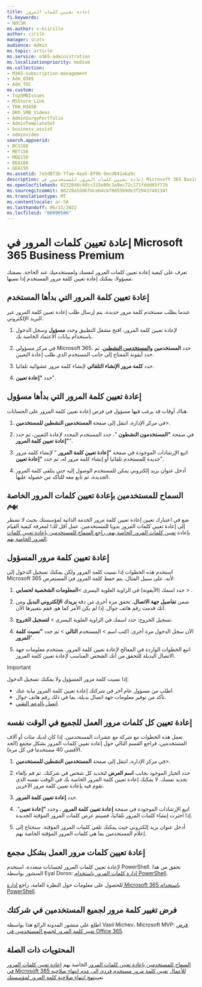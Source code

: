 ```yaml
---
title: إعادة تعيين كلمات المرور
f1.keywords:
- NOCSH
ms.author: v-kcirillo
author: cirilk
manager: scotv
audience: Admin
ms.topic: article
ms.service: o365-administration
ms.localizationpriority: medium
ms.collection:
- M365-subscription-management
- Adm_O365
- Adm_TOC
ms.custom:
- TopSMBIssues
- MSStore_Link
- TRN_M365B
- OKR_SMB_Videos
- AdminSurgePortfolio
- AdminTemplateSet
- business_assist
- adminvideo
search.appverid:
- BCS160
- MET150
- MOE150
- BEA160
- GEA150
ms.assetid: 7a5d073b-7fae-4aa5-8f96-9ecd041aba9c
description: إعادة تعيين كلمات المرور للمستخدمين في Microsoft 365 Business Premium.
ms.openlocfilehash: 0232846c4dcc315e80c3a9ec72c171fddd65f72b
ms.sourcegitcommit: 66228a5506fdceb4cbf0d55b9de3f2943740134f
ms.translationtype: MT
ms.contentlocale: ar-SA
ms.lasthandoff: 06/15/2022
ms.locfileid: "66090586"
---
```

# <a name="reset-passwords-in-microsoft-365-business-premium"></a>إعادة تعيين كلمات المرور في Microsoft 365 Business Premium

تعرف على كيفية إعادة تعيين كلمات المرور لنفسك ولمستخدميك عند الحاجة. بصفتك مسؤولا، يمكنك إعادة تعيين كلمة مرور المستخدم إذا نسيها.

## <a name="user-initiated-password-reset"></a>إعادة تعيين كلمة المرور التي بدأها المستخدم

عندما يطلب مستخدم كلمة مرور جديدة، يتم إرسال طلب إعادة تعيين كلمة المرور عبر البريد الإلكتروني.

1. لإعادة تعيين كلمة المرور، افتح مشغل التطبيق وحدد **مسؤول** وسجل الدخول باستخدام بيانات الاعتماد الخاصة بك.

2. في مركز مسؤولي Microsoft 365، حدد **المستخدمين** <a href="https://go.microsoft.com/fwlink/p/?linkid=834822" target="_blank">**والمستخدمين النشطين**</a>، ثم حدد أيقونة المفتاح إلى جانب المستخدم الذي طلب إعادة التعيين.

3. حدد **كلمة مرور الإنشاء التلقائي** لإنشاء كلمة مرور عشوائية تلقائيا.

4. حدد **"إعادة تعيين**".

## <a name="admin-initiated-password-reset"></a>إعادة تعيين كلمة المرور التي بدأها مسؤول

هناك أوقات قد يرغب فيها مسؤول في فرض إعادة تعيين كلمة المرور على الحسابات.

1. في مركز الإدارة، انتقل إلى صفحة **المستخدمين النشطين للمستخدمين**\>.<a href="https://go.microsoft.com/fwlink/p/?linkid=834822" target="_blank"></a>

2. في صفحة **"المستخدمون النشطون** "، حدد المستخدم المحدد لإعادة التعيين، ثم حدد **"إعادة تعيين كلمة المرور**".

3. اتبع الإرشادات الموجودة في صفحة **"إعادة تعيين كلمة المرور** " لإنشاء كلمة مرور جديدة للمستخدم تلقائيا أو إنشاء كلمة مرور له، ثم حدد **"إعادة تعيين**".  

4. أدخل عنوان بريد إلكتروني يمكن للمستخدم الوصول إليه حتى يتلقى كلمة المرور الجديدة، ثم تابع معه للتأكد من حصوله عليها.

## <a name="let-users-reset-their-own-passwords"></a>السماح للمستخدمين بإعادة تعيين كلمات المرور الخاصة بهم

ضع في اعتبارك تعيين إعادة تعيين كلمة مرور الخدمة الذاتية لمؤسستك بحيث لا تضطر إلى إعادة تعيين كلمات المرور يدويا للمستخدمين. عمل أقل لك! لمعرفة كيفية القيام بإعادة [تعيين كلمات المرور الخاصة بهم، راجع السماح للمستخدمين بإعادة تعيين كلمات المرور الخاصة بهم](../admin/add-users/let-users-reset-passwords.md).

## <a name="reset-my-admin-password"></a>إعادة تعيين كلمة مرور المسؤول

استخدم هذه الخطوات إذا نسيت كلمة المرور ولكن يمكنك تسجيل الدخول إلى Microsoft 365 لأنه، على سبيل المثال، يتم حفظ كلمة المرور في المستعرض:

1. حدد اسمك (الأيقونة) في الزاوية العلوية اليسرى >**المعلومات الشخصية** **لحسابي** > .

2. ضمن **تفاصيل جهة الاتصال**، تحقق مرة أخرى من دقة **بريدك الإلكتروني البديل** ومن أنك قدمت رقم هاتف جوال. إذا لم يكن الأمر كما هو، فقم بتغييرها الآن.

3. تسجيل الخروج: حدد اسمك في الزاوية العلوية اليسرى \> **لتسجيل الخروج**.

4. الآن سجل الدخول مرة أخرى: اكتب اسم \> المستخدم **التالي** \> ثم حدد **"نسيت كلمة المرور**".

5. اتبع الخطوات الواردة في المعالج لإعادة تعيين كلمة المرور. يستخدم معلومات جهة الاتصال البديلة للتحقق من أنك الشخص المناسب لإعادة تعيين كلمة المرور.

> [!IMPORTANT]
> إذا نسيت كلمة مرور المسؤول ولا يمكنك تسجيل الدخول:
> - اطلب من مسؤول عام آخر في شركتك إعادة تعيين كلمة المرور نيابة عنك.
> - تأكد من توفير معلومات جهة اتصال بديلة، بما في ذلك رقم هاتف جوال.
> - [اتصل بالدعم التقني](../admin/get-help-support.md).

## <a name="reset-all-business-passwords-for-everyone-at-the-same-time"></a>إعادة تعيين كل كلمات مرور العمل للجميع في الوقت نفسه

<a name="bkmk_forgot"> </a>

تعمل هذه الخطوات مع شركة مع عشرات المستخدمين. إذا كان لديك مئات أو آلاف المستخدمين، فراجع القسم التالي حول إعادة تعيين كلمات المرور بشكل مجمع (الحد الأقصى 40 مستخدما في كل مرة).
  
1. في مركز الإدارة، انتقل إلى صفحة **المستخدمين النشطين للمستخدمين**\>.<a href="https://go.microsoft.com/fwlink/p/?linkid=834822" target="_blank"></a>

2. حدد الخيار الموجود بجانب **اسم العرض** لتحديد كل شخص في شركتك. ثم قم بإلغاء تحديد نفسك. لا يمكنك إعادة تعيين كلمة المرور الخاصة بك في الوقت نفسه الذي تقوم فيه بإعادة تعيين كلمة مرور الآخرين.

3. حدد **إعادة تعيين كلمة المرور**.

4. اتبع الإرشادات الموجودة في صفحة **إعادة تعيين كلمة المرور** ، وحدد **"إعادة تعيين**".  إذا اخترت إنشاء كلمات المرور تلقائيا، فسيتم عرض كلمات المرور المؤقتة الجديدة.

5. أدخل عنوان بريد إلكتروني حيث يمكنك تلقي كلمات المرور المؤقتة. ستحتاج إلى إعلام المستخدمين بما هي كلمات المرور المؤقتة الخاصة بهم.
  
## <a name="reset-business-passwords-in-bulk"></a>إعادة تعيين كلمات مرور العمل بشكل مجمع

<a name="bkmk_forgot"> </a>

لإعادة تعيين كلمات المرور لحسابات متعددة، استخدم PowerShell. تحقق من هذا المنشور بواسطة Eyal Doron: [إدارة كلمات المرور باستخدام PowerShell](https://go.microsoft.com/fwlink/?linkid=853696).

للحصول على معلومات حول النظرة العامة، راجع [إدارة Microsoft 365 باستخدام PowerShell](../enterprise/manage-microsoft-365-with-microsoft-365-powershell.md).
  
## <a name="force-a-password-change-for-all-users-in-your-business"></a>فرض تغيير كلمة مرور لجميع المستخدمين في شركتك

اطلع على منشور المدونة الرائع هذا بواسطة Vasil Michev، Microsoft MVP: [فرض تغيير كلمة المرور لجميع المستخدمين في Office 365](https://go.microsoft.com/fwlink/?linkid=853693).
  
## <a name="related-content"></a>المحتويات ذات الصلة
  
[السماح للمستخدمين بإعادة تعيين كلمات المرور](../admin/add-users/let-users-reset-passwords.md)
 الخاصة بهم [إعادة تعيين كلمات المرور في Microsoft 365 للأعمال](../admin/add-users/reset-passwords.md)
[تعيين كلمة مرور مستخدم فردي إلى عدم انتهاء صلاحية](../admin/add-users/set-password-to-never-expire.md) 
 تعيين[نهج انتهاء صلاحية كلمة المرور لمؤسستك](../admin/manage/set-password-expiration-policy.md)